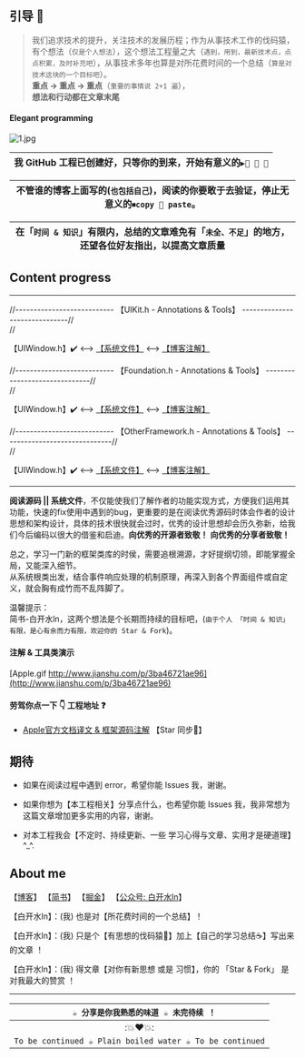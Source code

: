 

## 引导 📌 

>我们追求技术的提升，关注技术的发展历程；作为从事技术工作的伐码猿，有个想法（`仅是个人想法`），这个想法工程量之大（`遇到，用到，最新技术点，点点积累，及时补充吧`），从事技术多年也算是对所花费时间的一个总结（`算是对技术这块的一个目标吧`）。       
>**重点 -> 重点 -> 重点**（`重要的事情说 2+1 遍`），        
>**想法和行动都在文章末尾**



#### Elegant programming


![1.jpg](http://upload-images.jianshu.io/upload_images/2230763-dd8d095f084e3ca0.jpg?imageMogr2/auto-orient/strip%7CimageView2/2/w/1240)




| 我 GitHub 工程已创建好，只等你的到来，开始有意义的`▶️👀 👬 👄` |
|:-:|

| 不管谁的博客上面写的(`也包括自己`)，阅读的你要敢于去验证，停止无意义的`⏹copy 👬 paste`。 |
|:-:|


| 在「`时间 & 知识`」有限内，总结的文章难免有「`未全、不足`」的地方，还望各位好友指出，以提高文章质量 |
|:-:|




## Content progress
***
 //--------------------------- 【UIKit.h - Annotations & Tools】 ------------------------------//  
 //

【UIWindow.h】✔️ <——>  [【系统文件】]()  <——>  [【博客注解】]() 




















































 //--------------------------- 【Foundation.h - Annotations & Tools】 ------------------------------//  
 //

【UIWindow.h】✔️ <——>  [【系统文件】]()  <——>  [【博客注解】]() 









 //--------------------------- 【OtherFramework.h - Annotations & Tools】 ------------------------------//  
 //

【UIWindow.h】✔️ <——>  [【系统文件】]()  <——>  [【博客注解】]() 


















***

**阅读源码 || 系统文件**，不仅能使我们了解作者的功能实现方式，方便我们运用其功能，快速的fix使用中遇到的bug，更重要的是在阅读优秀源码时体会作者的设计思想和架构设计，具体的技术很快就会过时，优秀的设计思想却会历久弥新，给我们今后编码以很大的借鉴和启迪。**向优秀的开源者致敬！**  **向优秀的分享者致敬！**

总之，学习一门新的框架类库的时侯，需要追根溯源，才好提纲切领，即能掌握全局，又能深入细节。  
从系统根类出发，结合事件响应处理的机制原理，再深入到各个界面组件或自定义，就会胸有成竹而不乱阵脚了。



温馨提示：   
简书-白开水ln，这两个想法是个长期而持续的目标吧，(`由于个人 「时间 & 知识」 有限，是心有余而力有限，欢迎你的 Star & Fork`)。





#### 注解 & 工具类演示

[Apple.gif http://www.jianshu.com/p/3ba46721ae96](http://www.jianshu.com/p/3ba46721ae96)
 


 
#### 劳驾你点一下 👇 工程地址 ❓ 

- [Apple官方文档译文 & 框架源码注解](https://github.com/CustomPBWaters/Apple-OfficialTranslation-SourceAnnotation) 【Star 同步👀】
 



## 期待

- 如果在阅读过程中遇到 error，希望你能 Issues 我，谢谢。

- 如果你想为【本工程相关】分享点什么，也希望你能 Issues 我，我非常想为这篇文章增加更多实用的内容，谢谢。

- 对本工程我会【不定时、持续更新、一些 学习心得与文章、实用才是硬道理】^_^.



## About me


【[博客](https://custompbwaters.github.io)】  【[简书](http://www.jianshu.com/u/fd745d76c816)】   【[掘金](https://juejin.im/post/5948b282da2f600067910186)】  【[公众号: 白开水ln](https://github.com/CustomPBWaters/Framework-Annotations-Category)】


【白开水ln】：(我) 也是对【所花费时间的一个总结】！

【白开水ln】：(我) 只是个【有思想的伐码猿🐒】加上【自己的学习总结☕️】写出来的文章 ！

【白开水ln】：(我) 得文章【对你有新思想 或是 习惯】，你的 「Star & Fork」 是对我最大的赞赏 ！





***
| `  ☕️ 分享是你我熟悉的味道 ☕️ 未完待续 ！` |
| :-: |
| :💥❤️💥: |
| `To be continued ☕️ Plain boiled water ☕️ To be continued` |

